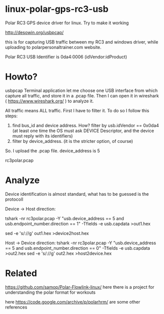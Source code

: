 # linux-polar-gps-rc3-usb
Polar RC3 GPS device driver for linux. Try to make it working

http://desowin.org/usbpcap/

this is for capturing USB traffic between my RC3 and windows driver, while uploading to polarpersonaltrainer.com website.

Polar RC3 USB Identifier is 0da4:0006 (idVendor:idProduct)

# Howto?

usbpcap Terminal application let me choose one USB interface from which capture all traffic, and store it in a .pcap file.
Then I can open it in wireshark ( https://www.wireshark.org/ ) to analyze it.

All traffic means ALL traffic. First I have to filter it. To do so I follow this steps:

1. find bus_id and device address. How? filter by usb.idVendor == 0x0da4 (at least one time the OS must ask DEVICE Descriptor, and the device must reply with its identifiers)
2. filter by device_address. (it is the stricter option, of course)

So. I upload the .pcap file. device_address is 5

rc3polar.pcap

# Analyze

Device identification is almost standard, what has to be guessed is the protocoll

Device -> Host direction:

tshark -nr rc3polar.pcap -Y "usb.device_address == 5 and usb.endpoint_number.direction == 1" -Tfields -e usb.capdata >out1.hex

sed -e 's/://g' out1.hex >device2host.hex

Host -> Device direction:
tshark -nr rc3polar.pcap -Y "usb.device_address == 5 and usb.endpoint_number.direction == 0" -Tfields -e usb.capdata >out2.hex
sed -e 's/://g' out2.hex >host2device.hex


# Related

https://github.com/samop/Polar-Flowlink-linux/ here there is a project for understanding the polar format for workouts

here https://code.google.com/archive/p/polarhrm/ are some other references
